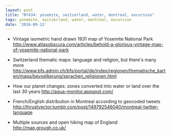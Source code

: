 ```yaml
---
layout: post
title: "Nº434: yosemite, switzerland, water, montreal, excursion"
tags: yosemite, switzerland, water, montreal, excursion
date: '2016-09-13'
---
```


* Vintage isometric hand drawn 1931 map of Yosemite National Park
  http://www.atlasobscura.com/articles/behold-a-glorious-vintage-map-of-yosemite-national-park

* Switzerland thematic maps: language and religion, but there's many more
  http://www.bfs.admin.ch/bfs/portal/de/index/regionen/thematische_karten/maps/bevoelkerung/sprachen_religionen.html

* How our planet changes: zones converted into water or land over the last 30 years
  http://aqua-monitor.appspot.com/

* French/English distribution in Montreal according to geocoded tweets
  http://thrustvector.tumblr.com/post/149792546040/montreal-twitter-language

* Multiple sources and open hiking map of England
  http://map.grough.co.uk/
